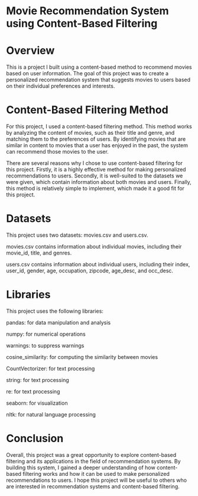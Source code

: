 # Movie Recommendation System using Content-Based Filtering
# Overview
This is a project I built using a content-based method to recommend movies based on user information. The goal of this project was to create a personalized recommendation system that suggests movies to users based on their individual preferences and interests.

# Content-Based Filtering Method
For this project, I used a content-based filtering method. This method works by analyzing the content of movies, such as their title and genre, and matching them to the preferences of users. By identifying movies that are similar in content to movies that a user has enjoyed in the past, the system can recommend those movies to the user.

There are several reasons why I chose to use content-based filtering for this project. Firstly, it is a highly effective method for making personalized recommendations to users. Secondly, it is well-suited to the datasets we were given, which contain information about both movies and users. Finally, this method is relatively simple to implement, which made it a good fit for this project.

# Datasets
This project uses two datasets: movies.csv and users.csv.

movies.csv contains information about individual movies, including their movie_id, title, and genres.

users.csv contains information about individual users, including their index, user_id, gender, age, occupation, zipcode, age_desc, and occ_desc.

# Libraries
This project uses the following libraries:

pandas: for data manipulation and analysis

numpy: for numerical operations

warnings: to suppress warnings

cosine_similarity: for computing the similarity between movies

CountVectorizer: for text processing

string: for text processing

re: for text processing

seaborn: for visualization

nltk: for natural language processing

# Conclusion
Overall, this project was a great opportunity to explore content-based filtering and its applications in the field of recommendation systems. By building this system, I gained a deeper understanding of how content-based filtering works and how it can be used to make personalized recommendations to users. I hope this project will be useful to others who are interested in recommendation systems and content-based filtering.

